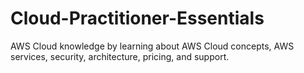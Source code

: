 # Cloud-Practitioner-Essentials
AWS Cloud knowledge by learning about AWS Cloud concepts, AWS services, security, architecture, pricing, and support. 
